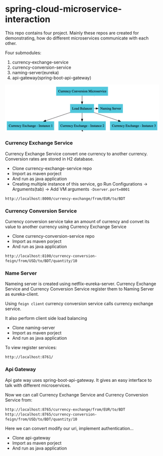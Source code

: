 # spring-cloud-microservice-interaction

This repo contains four project. Mainly these repos are created for demonstrating, how do different microservices communicate with each other. 

Four submodules:
1. currency-exchange-service 
2. currency-conversion-service
3. naming-server(eureka)
4. api-gateway(spring-boot-api-gateway)

![Desing Overview](https://raw.githubusercontent.com/khabib97/spring-cloud-microservice-interaction/master/overview.png)

### Currency Exchange Service
Currency Exchange Service convert one currency to another currency. Conversion rates are stored in H2 database.
- Clone currency-exchange-service repo
- Import as maven porject
- And run as java application
- Creating multiple instance of this service, go Run Configurations -> Arguments(tab) -> Add VM arguments `-Dserver.port=8001`

```
http://localhost:8000/currency-exchange/from/EUR/to/BDT
```

### Currency Conversion Service
Currency conversion service take an amount of currency and convet its value to another currency using Currency Exchange Service 
- Clone currency-conversion-service repo
- Import as maven porject
- And run as java application
```
http://localhost:8100/currency-conversion-feign/from/USD/to/BDT/quantity/10
```

###  Name Server
Nameing server is created using netflix-eureka-server. Currency Exchange Service and Currency Conversion Service register them to Naming Server as eureka-client. 

Using `feign client` currency conversion service calls currency exchange service. 

It also perform client side load balancing

- Clone naming-server
- Import as maven porject
- And run as java application

To view register services:
```
http://localhost:8761/
```

### Api Gateway
Api gate way uses spring-boot-api-gateway. It gives an easy interface to talk with different microservices. 

Now  we can call Currency Exchange Service and Currency Conversion Service from:
```
http://localhost:8765/currency-exchange/from/EUR/to/BDT
http://localhost:8765/currency-conversion-feign/from/USD/to/BDT/quantity/10
```
Here we can convert modify our uri, implement authentication...

- Clone api-gateway
- Import as maven porject
- And run as java application








